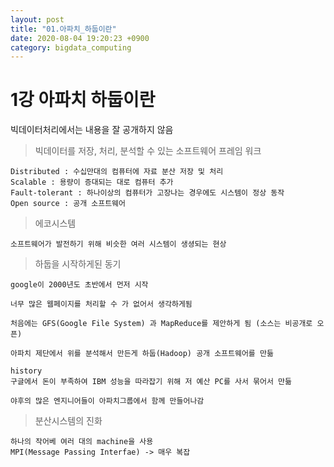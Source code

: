 ```yaml
---
layout: post
title: "01.아파치_하둡이란"
date: 2020-08-04 19:20:23 +0900
category: bigdata_computing
---
```


# 1강 아파치 하둡이란

빅데이터처리에서는 내용을 잘 공개하지 않음

> 빅데이터를 저장, 처리, 분석할 수 있는 소프트웨어 프레임 워크

```
Distributed : 수십만대의 컴퓨터에 자료 분산 저장 및 처리
Scalable : 용량이 증대되는 대로 컴퓨터 추가
Fault-tolerant : 하나이상의 컴퓨터가 고장나는 경우에도 시스템이 정상 동작
Open source : 공개 소프트웨어
```

> 에코시스템

```
소프트웨어가 발전하기 위해 비슷한 여러 시스템이 생셩되는 현상
```

> 하둡을 시작하게된 동기 

```
google이 2000년도 초반에서 먼저 시작

너무 많은 웹페이지를 처리할 수 가 없어서 생각하게됨 

처음에는 GFS(Google File System) 과 MapReduce를 제안하게 됨 (소스는 비공개로 오픈)

아파치 제단에서 위를 분석해서 만든게 하둡(Hadoop) 공개 소프트웨어를 만듦

history
구글에서 돈이 부족하여 IBM 성능을 따라잡기 위해 저 예산 PC를 사서 묶어서 만듦

야후의 많은 엔지니어들이 아파치그룹에서 함께 만들어나감 
```

> 분산시스템의 진화

```
하나의 작어베 여러 대의 machine을 사용
MPI(Message Passing Interfae) -> 매우 복잡
```
